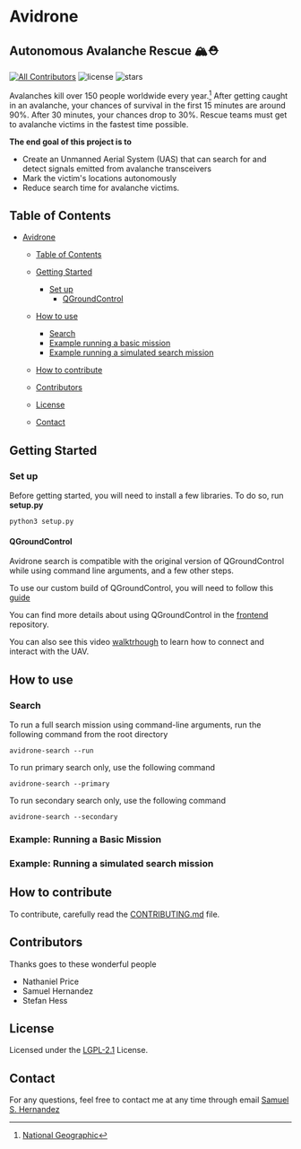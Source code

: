 # Avidrone
##  Autonomous Avalanche Rescue 🏔⛑

<!-- BADGE:START - Do not remove or modify this section -->
[![All Contributors](https://img.shields.io/badge/all_contributors-3-orange.svg?style=flat-square)](#contributors-)
![license](https://img.shields.io/github/license/AviDrone/AviDrone)
![stars](https://img.shields.io/github/stars/AviDrone/AviDrone?style=social)
<!-- BADGE:END -->

Avalanches kill over 150 people worldwide every year.[^1] After getting caught in an avalanche, your chances of survival in the first 15 minutes are around 90%. After 30 minutes, your chances drop to 30%. Rescue teams must get to avalanche victims in the fastest time possible.
[^1]: [National Geographic](https://www.nationalgeographic.org/encyclopedia/avalanche/)

**The end goal of this project is to**

- Create an Unmanned Aerial System (UAS) that can search for and detect signals emitted from avalanche transceivers
-  Mark the victim's locations autonomously
-  Reduce search time for avalanche victims.

## Table of Contents

- [Avidrone](#avidrone)
  - [Table of Contents](#table-of-contents)
  - [Getting Started](#getting-started)
    - [Set up](#set-up) 
       - [QGroundControl](#qgroundcontrol)

  - [How to use](#how-to-use)
    - [Search](#search) 
    - [Example running a basic mission](#example-running-a-basic-mission)
    - [Example running a simulated search mission](#example-running-a-simulated-search-mission)

  - [How to contribute](#how-to-contribute)

  - [Contributors](#contributors)
  - [License](#license)
  - [Contact](#contact)


## Getting Started

  
### Set up

Before getting started, you will need to install a few libraries. To do so, run **setup.py**

  ```{bash)
  python3 setup.py
  ```
 
 #### QGroundControl
 
 Avidrone search is compatible with the original version of QGroundControl while using command line arguments, and a few other steps. 
 
<!--  TODO Add GUI tutorial here -->
To use our custom build of QGroundControl, you will need to follow this [guide](linkGUI)

You can find more details about using QGroundControl in the [frontend](https://github.com/AviDrone/frontend) repository.

<!-- TODO Add youtube video -->
You can also see this video [walktrhough](https://youtu.be/glC99FwFnAc) to learn how to connect and interact with the UAV. 


## How to use

### Search

To run a full search mission using command-line arguments, run the following command from the root directory

  ```{bash)
  avidrone-search --run
  ```
  
 To run primary search only, use the following command
 
  ```{bash)
  avidrone-search --primary
  ```
  
 To run secondary search only, use the following command
 
 
  ```{bash)
  avidrone-search --secondary
  ```


### Example: Running a Basic Mission

### Example: Running a simulated search mission


## How to contribute

To contribute, carefully read the [CONTRIBUTING.md](CONTRIBUTING.md) file.



## Contributors

<!-- TODO Update contributors -->
Thanks goes to these wonderful people 

* Nathaniel Price
* Samuel Hernandez
* Stefan Hess


## License

Licensed under the [LGPL-2.1](https://www.gnu.org/licenses/lgpl-3.0.html) License.

## Contact

For any questions, feel free to contact me at any time through email [Samuel S. Hernandez](mailto:samuel.hernandez@wallawalla.edu)
